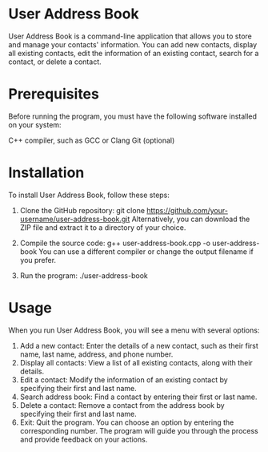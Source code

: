 # User Address Book
User Address Book is a command-line application that allows you to store and manage your contacts' information. You can add new contacts, display all existing contacts, edit the information of an existing contact, search for a contact, or delete a contact.

# Prerequisites
Before running the program, you must have the following software installed on your system:

C++ compiler, such as GCC or Clang
Git (optional)

# Installation
To install User Address Book, follow these steps:

1. Clone the GitHub repository:
  git clone https://github.com/your-username/user-address-book.git
  Alternatively, you can download the ZIP file and extract it to a directory of your choice.

2. Compile the source code:
  g++ user-address-book.cpp -o user-address-book
  You can use a different compiler or change the output filename if you prefer.

3. Run the program:
  ./user-address-book
  
# Usage
When you run User Address Book, you will see a menu with several options:

1. Add a new contact: Enter the details of a new contact, such as their first name, last name, address, and phone number.
2. Display all contacts: View a list of all existing contacts, along with their details.
3. Edit a contact: Modify the information of an existing contact by specifying their first and last name.
4. Search address book: Find a contact by entering their first or last name.
5. Delete a contact: Remove a contact from the address book by specifying their first and last name.
6. Exit: Quit the program.
You can choose an option by entering the corresponding number. The program will guide you through the process and provide feedback on your actions.

